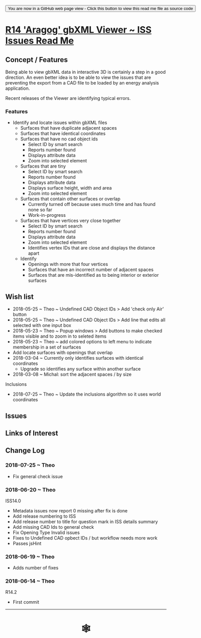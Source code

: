 <span style=display:none; >[You are now in a GitHub source code view - click this link to view Read Me file as a web page](http://www.ladybug.tools/spider/index.html#gbxml-viewer/r14/gv-iss-issues/README.md "View file as a web page." ) </span>

<div><input type=button onclick="window.location.href='https://github.com/ladybug-tools/spider/blob/master/gbxml-viewer/r14/gv-iss-issues/README.md'";
value='You are now in a GitHub web page view - Click this button to view this read me file as source code' ></div>

# [R14 'Aragog' gbXML Viewer ~ ISS Issues Read Me]( #gbxml-viewer/r14/gv-iss-issues/README.md )

<!--
<iframe class=iframeReadMe src=https://www.ladybug.tools/spider/gbxml-viewer/r14/gv-iss-issues/gv-tmp.html width=100% height=400px >Iframes are not displayed on github.com</iframe>

## Full screen test script: [ISS Issues]( https://www.ladybug.tools/spider/gbxml-viewer/r14/gv-iss-issues/gv-tmp.html )
-->

## Concept / Features

Being able to view gbXML data in interactive 3D is certainly a step in a good direction. An even better idea is to be able to view the issues that are preventing the export from a CAD file to be loaded by an energy analysis application.

Recent releases of the Viewer are identifying typical errors.

### Features

* Identify and locate issues within gbXML files
	* Surfaces that have duplicate adjacent spaces
	* Surfaces that have identical coordinates
	* Surfaces that have no cad object ids
		* Select ID by smart search
		* Reports number found
		* Displays attribute data
		* Zoom into selected element
	* Surfaces that are tiny
		* Select ID by smart search
		* Reports number found
		* Displays attribute data
		* Displays surface height, width and area
		* Zoom into selected element
	* Surfaces that contain other surfaces or overlap
		* Currently turned off because uses much time and has found none so far
		* Work-in-progress
	* Surfaces that have vertices very close together
		* Select ID by smart search
		* Reports number found
		* Displays attribute data
		* Zoom into selected element
		* Identifies vertex IDs that are close and displays the distance apart
	* Identify
		* Openings with more that four vertices
		* Surfaces that have an incorrect number of adjacent spaces
		* Surfaces that are mis-identified as to being interior or exterior surfaces

## Wish list

* 2018-05-25 ~  Theo ~ Undefined CAD Object IDs > Add 'check only Air' button
* 2018-05-25 ~  Theo ~ Undefined CAD Object IDs > Add line that edits all selected with one input box
* 2018-05-23 ~ Theo ~ Popup windows > Add buttons to make checked items visible and to zoom in to seleted items
* 2018-05-23 ~ Theo ~ add colored options to left menu to indicate membership in a set of surfaces
* Add locate surfaces with openings that overlap
* 2018-03-04 ~ Currently only identifies surfaces with identical coordinates
	* Upgrade so identifies any surface within another surface
* 2018-03-08 ~ Michal: sort the adjacent spaces / by size

Inclusions
* 2018-07-25 ~ Theo ~ Update the inclusions algorithm so it uses world coordinates



## Issues



## Links of Interest



## Change Log


### 2018-07-25 ~ Theo

* Fix general check issue

### 2018-06-20 ~ Theo

ISS14.0
* Metadata issues now report 0 missing after fix is done
* Add release numbering to ISS
* Add release number to title for question mark in ISS details summary
* Add missing CAD Ids to general check
* Fix Opening Type Invalid issues
* Fixes to Undefined CAD opbect IDs / but workflow needs more work
* Passes jsHint

### 2018-06-19 ~ Theo

* Adds  number of fixes

### 2018-06-14 ~ Theo

R14.2
* First commit

***

# <center title="hello!" ><a href=javascript:window.scrollTo(0,0); style=text-decoration:none; > &#x1f578; </a></center>



